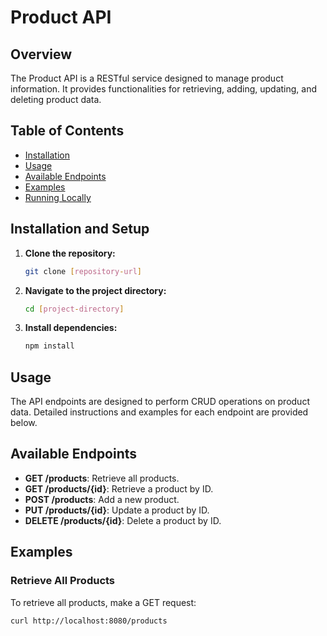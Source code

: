 # Product API

## Overview

The Product API is a RESTful service designed to manage product information. It provides functionalities for retrieving, adding, updating, and deleting product data.

## Table of Contents

- [Installation](#installation)
- [Usage](#usage)
- [Available Endpoints](#available-endpoints)
- [Examples](#examples)
- [Running Locally](#running-locally)

## Installation and Setup

1. **Clone the repository:**

    ```bash
    git clone [repository-url]
    ```

2. **Navigate to the project directory:**

    ```bash
    cd [project-directory]
    ```

3. **Install dependencies:**

    ```bash
    npm install
    ```

## Usage

The API endpoints are designed to perform CRUD operations on product data. Detailed instructions and examples for each endpoint are provided below.

## Available Endpoints

- **GET /products**: Retrieve all products.
- **GET /products/{id}**: Retrieve a product by ID.
- **POST /products**: Add a new product.
- **PUT /products/{id}**: Update a product by ID.
- **DELETE /products/{id}**: Delete a product by ID.

## Examples

### Retrieve All Products

To retrieve all products, make a GET request:

```bash
curl http://localhost:8080/products
